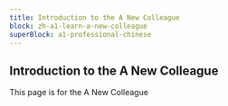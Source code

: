 ```yaml
---
title: Introduction to the A New Colleague
block: zh-a1-learn-a-new-colleague
superBlock: a1-professional-chinese
---
```


## Introduction to the A New Colleague

This page is for the A New Colleague
